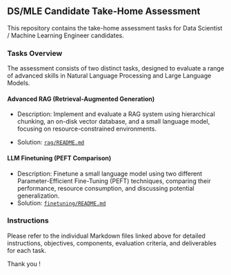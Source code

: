 ## DS/MLE Candidate Take-Home Assessment
This repository contains the take-home assessment tasks for Data Scientist / Machine Learning Engineer candidates.

### Tasks Overview
The assessment consists of two distinct tasks, designed to evaluate a range of advanced skills in Natural Language Processing and Large Language Models.

#### Advanced RAG (Retrieval-Augmented Generation)

*   Description: Implement and evaluate a RAG system using hierarchical chunking, an on-disk vector database, and a small language model, focusing on resource-constrained environments.

*   Solution: [`rag/README.md`](rag/README.md)
#### LLM Finetuning (PEFT Comparison)

*   Description: Finetune a small language model using two different Parameter-Efficient Fine-Tuning (PEFT) techniques, comparing their performance, resource consumption, and discussing potential generalization.
*   Solution: [`finetuning/README.md`](finetuning/README.md)

### Instructions
Please refer to the individual Markdown files linked above for detailed instructions, objectives, components, evaluation criteria, and deliverables for each task.

Thank you !